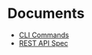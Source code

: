 # Documents

- [CLI Commands](cli/README.md)
- [REST API Spec](../client/lcd/swagger-ui/index.html)
